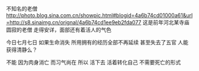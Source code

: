 不知名的老僧
http://photo.blog.sina.com.cn/showpic.html#blogid=4a6b74cd01000a61&url=http://s8.sinaimg.cn/orignal/4a6b74cd1ee9eb2fda077
这是前年河北某寺庙圆寂的老僧
走得安详，面部还有着活人的气色
 
今日七月七日
如果生命消失
所用拥有的经历全部不再延续
甚至失去了五官
人能获得清静么？
 
不能
因为肉身消亡
而习气尚在
所以 活下去
活着转化自己
不需要死亡的形式
 
 
 
